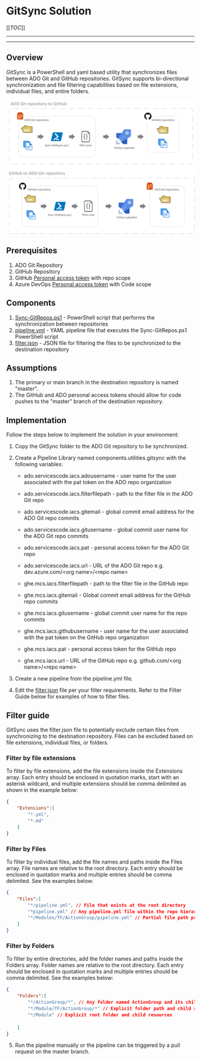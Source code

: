 # GitSync Solution

[[_TOC_]]

---
---

## Overview
GitSync is a PowerShell and yaml based utility that synchronizes files between ADO Git and GitHub repositories. GitSync supports bi-directional synchronization and file filtering capabilities based on file extensions, individual files, and entire folders.

![GitSync.png](.docs/.attachments/GitSync.png)

## Prerequisites

1. ADO Git Repository
2. GitHub Repository
3. GitHub [Personal access token](https://docs.github.com/en/free-pro-team@latest/github/authenticating-to-github/creating-a-personal-access-token "GitHub Personal Access Token") with repo scope
4. Azure DevOps [Personal access token](https://docs.microsoft.com/en-us/azure/devops/organizations/accounts/use-personal-access-tokens-to-authenticate?view=azure-devops&tabs=preview-page "ADO Personal Access Token") with Code scope

## Components

1. [Sync-GitRepos.ps1](../GitSync/Sync-GitRepos.ps1 "Sync-GitRepos.ps1") - PowerShell script that performs the synchronization between repositories
2. [pipeline.yml](../GitSync/pipeline.yml "pipeline.yml") - YAML pipeline file that executes the Sync-GitRepos.ps1 PowerShell script
3. [filter.json](../GitSync/filter.json "filter.json") - JSON file for filtering the files to be synchronized to the destination repository

## Assumptions

1. The primary or main branch in the destination repository is named "master".
2. The GitHub and ADO personal access tokens should allow for code pushes to the "master" branch of the destination repository.

## Implementation

Follow the steps below to implement the solution in your environment:

1. Copy the GitSync folder to the ADO Git repository to be synchronized.

2. Create a Pipeline Library named components.utilities.gitsync with the following variables:

    - ado.servicescode.iacs.adousername - user name for the user associated with the pat token on the ADO repo organization
    - ado.servicescode.iacs.filterfilepath - path to the filter file in the ADO Git repo
    - ado.servicescode.iacs.gitemail - global commit email address for the ADO Git repo commits
    - ado.servicescode.iacs.gitusername - global commit user name for the ADO Git repo commits
    - ado.servicescode.iacs.pat - personal access token for the ADO Git repo
    - ado.servicescode.iacs.url - URL of the ADO Git repo e.g. dev.azure.com/&lt;org name&gt;/&lt;repo name&gt;
  
    - ghe.mcs.iacs.filterfilepath - path to the filter file in the GitHub repo
    - ghe.mcs.iacs.gitemail - Global commit email address for the GitHub repo commits
    - ghe.mcs.iacs.gitusername - global commit user name for the repo commits
    - ghe.mcs.iacs.githubusername - user name for the user associated with the pat token on the GitHub repo organization
    - ghe.mcs.iacs.pat - personal access token for the GitHub repo
    - ghe.mcs.iacs.url - URL of the GitHub repo e.g. github.com/&lt;org name&gt;/&lt;repo name&gt;

3. Create a new pipeline from the pipeline.yml file.

4. Edit the [filter.json](../GitSync/filter.json "filter.json") file per your filter requirements. Refer to the Filter Guide below for examples of how to filter files.
   
## Filter guide

GitSync uses the filter.json file to potentially exclude certain files from synchronizing to the destination repository. Files can be excluded based on file extensions, individual files, or folders.

### Filter by file extensions

To filter by file extensions, add the file extensions inside the Extensions array. Each entry should be enclosed in quotation marks, start with an asterisk wildcard, and multiple extensions should be comma delimited as shown in the example below:

```json
{
    "Extensions":[
        "*.yml",
        "*.md"
    ]
}
```

### Filter by Files

To filter by individual files, add the file names and paths inside the Files array. File names are relative to the root directory. Each entry should be enclosed in quotation marks and multiple entries should be comma delimited. See the examples below:

```json
{
    "Files":[
        "*/pipeline.yml", // File that exists at the root directory
        "*pipeline.yml" // Any pipeline.yml file within the repo hierarchy
        "*/Modules/TF/ActionGroup/pipeline.yml" // Partial file path preceded by wildcard 
    ]
}
```

### Filter by Folders

To filter by entire directories, add the folder names and paths inside the Folders array. Folder names are relative to the root directory. Each entry should be enclosed in quotation marks and multiple entries should be comma delimited. See the examples below:

```json
{
    "Folders":[
        "*/ActionGroup/*", // Any folder named ActionGroup and its child resources
        "*/Module/TF/ActionGroup/*" // Explicit folder path and child resources
        "*/Module" // Explicit root folder and child resources

    ]
}
```

5. Run the pipeline manually or the pipeline can be triggered by a pull request on the master branch.